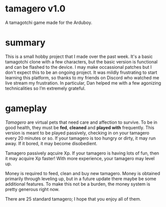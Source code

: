 # tamagero v1.0
A tamagotchi game made for the Arduboy.

# summary
This is a small hobby project that I made over the past week. It's a basic tamagotchi clone with a few characters, but the basic version is functional and can be flashed to the device. I may make occassional patches but I don't expect this to be an ongoing project.
It was mildly frustrating to start learning this platform, so thanks to my friends on Discord who watched me live stream my frustration. In particular, Dan helped me with a few agonizing technicalities so I’m extremely grateful.

# gameplay
*Tamagero* are virtual pets that need care and affection to survive. To be in good health, they must be **fed**, **cleaned** and **played with** frequently. This version is meant to be played passively, checking in on your tamagero every 20 minutes or so. If your tamagero is too hungry or dirty, it may run away. If it bored, it may become disobedient. 

Tamagero passively aqcuire Xp. If your tamagero is having lots of fun, then it may acquire Xp faster! With more experience, your tamagero may level up.

Money is required to feed, clean and buy new tamagero. Money is obtained primarily through leveling up, but in a future update there maybe be some additional features. To make this not be a burden, the money system is pretty generous right now.

There are 25 standard tamagero; I hope that you enjoy all of them.
